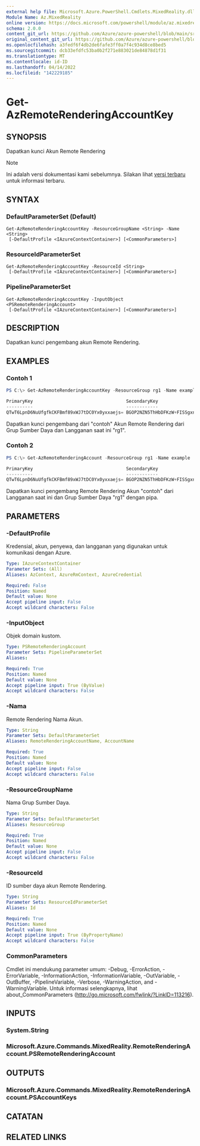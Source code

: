 ```yaml
---
external help file: Microsoft.Azure.PowerShell.Cmdlets.MixedReality.dll-Help.xml
Module Name: Az.MixedReality
online version: https://docs.microsoft.com/powershell/module/az.mixedreality/get-azremoterenderingaccountkey
schema: 2.0.0
content_git_url: https://github.com/Azure/azure-powershell/blob/main/src/MixedReality/MixedReality/help/Get-AzRemoteRenderingAccountKey.md
original_content_git_url: https://github.com/Azure/azure-powershell/blob/main/src/MixedReality/MixedReality/help/Get-AzRemoteRenderingAccountKey.md
ms.openlocfilehash: a3fedf6f4db2de6fafe3ff0a7f4c934d8ce8bed5
ms.sourcegitcommit: dcb33efdfc53ba0b2f271e883021de84878d1f31
ms.translationtype: MT
ms.contentlocale: id-ID
ms.lasthandoff: 04/14/2022
ms.locfileid: "142229185"
---
```

# Get-AzRemoteRenderingAccountKey

## SYNOPSIS
Dapatkan kunci Akun Remote Rendering

> [!NOTE]
>Ini adalah versi dokumentasi kami sebelumnya. Silakan lihat [versi terbaru](/powershell/module/az.mixedreality/get-azremoterenderingaccountkey) untuk informasi terbaru.

## SYNTAX

### DefaultParameterSet (Default)
```
Get-AzRemoteRenderingAccountKey -ResourceGroupName <String> -Name <String>
 [-DefaultProfile <IAzureContextContainer>] [<CommonParameters>]
```

### ResourceIdParameterSet
```
Get-AzRemoteRenderingAccountKey -ResourceId <String>
 [-DefaultProfile <IAzureContextContainer>] [<CommonParameters>]
```

### PipelineParameterSet
```
Get-AzRemoteRenderingAccountKey -InputObject <PSRemoteRenderingAccount>
 [-DefaultProfile <IAzureContextContainer>] [<CommonParameters>]
```

## DESCRIPTION
Dapatkan kunci pengembang akun Remote Rendering.

## EXAMPLES

### Contoh 1
```powershell
PS C:\> Get-AzRemoteRenderingAccountKey -ResourceGroup rg1 -Name example

PrimaryKey                                   SecondaryKey
----------                                   ------------
QTwT6LpnD6NuUfgfkCKFBmf89xWJ7tDC0Yx0yxxaejs= BGOP2NZN5ThHbDFKzW+FISSgxnnBqCPKpTsixAxkvXk=
```

Dapatkan kunci pengembang dari "contoh" Akun Remote Rendering dari Grup Sumber Daya dan Langganan saat ini "rg1".

### Contoh 2
```powershell
PS C:\> Get-AzRemoteRenderingAccount -ResourceGroup rg1 -Name example | Get-AzRemoteRenderingAccountKey 

PrimaryKey                                   SecondaryKey
----------                                   ------------
QTwT6LpnD6NuUfgfkCKFBmf89xWJ7tDC0Yx0yxxaejs= BGOP2NZN5ThHbDFKzW+FISSgxnnBqCPKpTsixAxkvXk=
```

Dapatkan kunci pengembang Remote Rendering Akun "contoh" dari Langganan saat ini dan Grup Sumber Daya "rg1" dengan pipa.

## PARAMETERS

### -DefaultProfile
Kredensial, akun, penyewa, dan langganan yang digunakan untuk komunikasi dengan Azure.

```yaml
Type: IAzureContextContainer
Parameter Sets: (All)
Aliases: AzContext, AzureRmContext, AzureCredential

Required: False
Position: Named
Default value: None
Accept pipeline input: False
Accept wildcard characters: False
```

### -InputObject
Objek domain kustom.

```yaml
Type: PSRemoteRenderingAccount
Parameter Sets: PipelineParameterSet
Aliases:

Required: True
Position: Named
Default value: None
Accept pipeline input: True (ByValue)
Accept wildcard characters: False
```

### -Nama
Remote Rendering Nama Akun.

```yaml
Type: String
Parameter Sets: DefaultParameterSet
Aliases: RemoteRenderingAccountName, AccountName

Required: True
Position: Named
Default value: None
Accept pipeline input: False
Accept wildcard characters: False
```

### -ResourceGroupName
Nama Grup Sumber Daya.

```yaml
Type: String
Parameter Sets: DefaultParameterSet
Aliases: ResourceGroup

Required: True
Position: Named
Default value: None
Accept pipeline input: False
Accept wildcard characters: False
```

### -ResourceId
ID sumber daya akun Remote Rendering.

```yaml
Type: String
Parameter Sets: ResourceIdParameterSet
Aliases: Id

Required: True
Position: Named
Default value: None
Accept pipeline input: True (ByPropertyName)
Accept wildcard characters: False
```

### CommonParameters
Cmdlet ini mendukung parameter umum: -Debug, -ErrorAction, -ErrorVariable, -InformationAction, -InformationVariable, -OutVariable, -OutBuffer, -PipelineVariable, -Verbose, -WarningAction, and -WarningVariable.
Untuk informasi selengkapnya, lihat about_CommonParameters (http://go.microsoft.com/fwlink/?LinkID=113216).

## INPUTS

### System.String

### Microsoft.Azure.Commands.MixedReality.RemoteRenderingAccount.PSRemoteRenderingAccount

## OUTPUTS

### Microsoft.Azure.Commands.MixedReality.RemoteRenderingAccount.PSAccountKeys

## CATATAN

## RELATED LINKS
